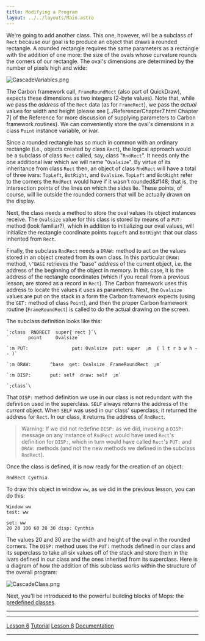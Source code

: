 ```yaml
---
title: Modifying a Program
layout: ../../layouts/Main.astro
---
```


We're going to add another class. This one, however, will be a subclass
of `Rect` because our goal is to produce an object that
draws a rounded rectangle. A rounded rectangle requires the same
parameters as a rectangle with the addition of one more: the size of the
ovals whose curvature rounds the corners of our rectangle. The oval's
dimensions are determined by the number of pixels high and wide:

![](/pmops/CascadeVariables.png "CascadeVariables.png")

The Carbon framework call, `FrameRoundRect` (also part of
QuickDraw), expects these dimensions as two integers (2-byte values).
Note that, while we pass the *address* of the `Rect` data
(as for `FrameRect`), we pass the *actual* values for
width and height (please see \[../Reference/Chapter7.html Chapter 7\] of
the Reference for more discussion of supplying parameters to Carbon
framework routines). We can conveniently store the oval's dimensions in
a class `Point` instance variable, or ivar.

Since a rounded rectangle has so much in common with an ordinary
rectangle (i.e., objects created by class `Rect`), the
logical approach would be a subclass of class `Rect`
called, say, class "`RndRect`". It needs only the one
additional ivar which we will name "`Ovalsize`". By
virtue of its inheritance from class `Rect` then, an
object of class `RndRect` will have a total of three
ivars: `TopLeft`, `BotRight`, and
`Ovalsize`. `TopLeft` and
`BotRight` refer to the corners the
`RndRect` would have if it wasn't rounded&\#148; that
is, the intersection points of the lines on which the sides lie. These
points, of course, will lie outside the rounded corners that will be
actually drawn on the display.

Next, the class needs a method to store the oval values its object
instances receive. The `Ovalsize` value for this class is
stored by means of a `PUT:` method (look familiar?),
which in addition to initializing our oval values, will initialize the
rectangle coordinate points `TopLeft` and
`BotRight` that our class inherited from
`Rect`.

Finally, the subclass `RndRect` needs a
`DRAW:` method to act on the values stored in an object
created from its own class. In this particular `DRAW:`
method, `\^BASE` retrieves the "base" *address* of the
current object, i.e. the address of the beginning of the object in
memory. In this case, it is the address of the rectangle coordinates
(which if you recall from a previous lesson, are stored as a record in
`Rect`). The Carbon framework uses this address to locate
the values it uses as parameters. Next, the `Ovalsize`
values are put on the stack in a form the Carbon framework expects
(using the `GET:` method of class
`Point`), and then the proper Carbon framework routine
(`FrameRoundRect`) is called to do the actual drawing on
the screen.

The subclass definition looks like this:

```mops
`:class  RNDRECT  super{ rect }`\
`       point     Ovalsize`

`:m PUT:                put: Ovalsize  put: super  ;m  ( l t r b w h -- )`

`:m DRAW:       ^base  get: Ovalsize  FrameRoundRect  ;m`

`:m DISP:       put: self  draw: self  ;m`

`;class`\
```

That `DISP:` method definition we use in our class is not
redundant with the definition used in the superclass.
`SELF` always returns the address of the *current*
object. When `SELF` was used in our class' superclass,
it returned the address for `Rect`. In our class, it
returns the address of `RndRect`.

> Warning: If we did not redefine `DISP:` as we did,
> invoking a `DISP:` message on any instance of
> `RndRect` would have used `Rect`'s
> definition for `DISP:`, which in turn would have called
> `Rect`'s `PUT:` and
> `DRAW:` methods (and not the new methods we defined in
> the subclass `RndRect`).

Once the class is defined, it is now ready for the creation of an
object:

`RndRect Cynthia`

To draw this object in window `ww`, as we did in the
previous lesson, you can do this:

`Window ww`\
`test: ww`

`set: ww`\
`20 20 100 60 20 30 disp: Cynthia`

The values 20 and 30 are the width and height of the oval in the rounded
corners. The `DISP:` method uses the
`PUT:` methods defined in our class and its superclass to
take all six values off of the stack and store them in the ivars defined
in our class and the ones inherited from its superclass. Here is a
diagram of how the addition of this subclass works within the structure
of the overall program:

![](/pmops/CascadeClass.png "CascadeClass.png")

Next, you'll be introduced to the powerful building blocks of Mops: the
[predefined classes](Classes).

------------------------------------------------------------------------

  ------------------------------------------- --------------------------------- ---------------------------------
  [Lesson 6](Lesson_6)             [Tutorial](Tutorial)   [Lesson 8](Lesson_8)
  [Documentation](Documentation)                                     
  ------------------------------------------- --------------------------------- ---------------------------------



